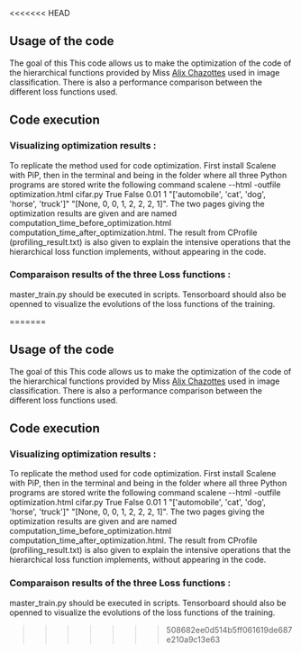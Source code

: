 <<<<<<< HEAD
## Usage of the code
The goal of this 
This code allows us to make the optimization of the code of the hierarchical functions provided by Miss [Alix Chazottes](https://linkedin.com/in/alix-chazottes) used in image classification. There is also a performance comparison between the different loss functions used. 

## Code execution 

### Visualizing optimization results : 

To replicate the method used for code optimization. First install Scalene with PiP, then in the terminal and being in the folder where all three Python programs are stored write the following command scalene --html -outfile optimization.html cifar.py True False 0.01 1 "['automobile', 'cat', 'dog', 'horse', 'truck']" "[None, 0, 0, 1, 2, 2, 2, 1]". 
The two pages giving the optimization results are given and are named computation_time_before_optimization.html computation_time_after_optimization.html. The result from CProfile (profiling_result.txt) is also given to explain the intensive operations that the hierarchical loss function implements, without appearing in the code. 


### Comparaison results of the three Loss functions : 

master_train.py should be executed in scripts. Tensorboard should also be openned to visualize the evolutions of the loss functions of the training.





=======
## Usage of the code
The goal of this 
This code allows us to make the optimization of the code of the hierarchical functions provided by Miss [Alix Chazottes](https://linkedin.com/in/alix-chazottes) used in image classification. There is also a performance comparison between the different loss functions used. 

## Code execution 

### Visualizing optimization results : 

To replicate the method used for code optimization. First install Scalene with PiP, then in the terminal and being in the folder where all three Python programs are stored write the following command scalene --html -outfile optimization.html cifar.py True False 0.01 1 "['automobile', 'cat', 'dog', 'horse', 'truck']" "[None, 0, 0, 1, 2, 2, 2, 1]". 
The two pages giving the optimization results are given and are named computation_time_before_optimization.html computation_time_after_optimization.html. The result from CProfile (profiling_result.txt) is also given to explain the intensive operations that the hierarchical loss function implements, without appearing in the code. 


### Comparaison results of the three Loss functions : 

master_train.py should be executed in scripts. Tensorboard should also be openned to visualize the evolutions of the loss functions of the training.





>>>>>>> 508682ee0d514b5ff061619de687e210a9c13e63
